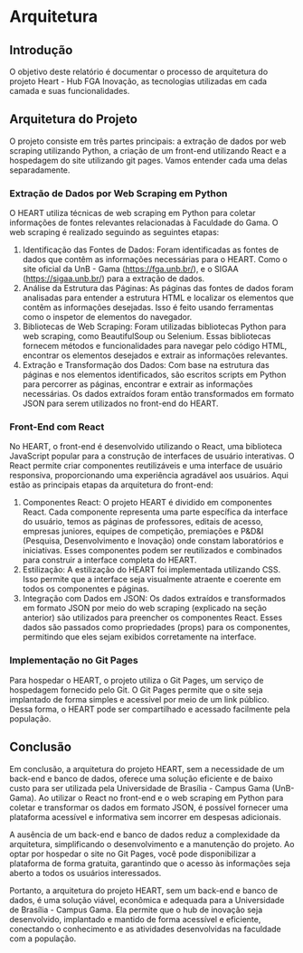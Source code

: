 # Arquitetura

## Introdução
O objetivo deste relatório é documentar o processo de arquitetura do projeto Heart - Hub FGA Inovação, as tecnologias utilizadas em cada camada e suas funcionalidades.

## Arquitetura do Projeto
O projeto consiste em três partes principais: a extração de dados por web scraping utilizando Python, a criação de um front-end utilizando React e a hospedagem do site utilizando git pages. Vamos entender cada uma delas separadamente.

### Extração de Dados por Web Scraping em Python
O HEART utiliza técnicas de web scraping em Python para coletar informações de fontes relevantes relacionadas à Faculdade do Gama. O web scraping é realizado seguindo as seguintes etapas:

1. Identificação das Fontes de Dados: Foram identificadas as fontes de dados que contêm as informações necessárias para o HEART. Como o site oficial da UnB - Gama (https://fga.unb.br/), e o SIGAA (https://sigaa.unb.br/) para a extração de dados.
2. Análise da Estrutura das Páginas: As páginas das fontes de dados foram analisadas para entender a estrutura HTML e localizar os elementos que contêm as informações desejadas. Isso é feito usando ferramentas como o inspetor de elementos do navegador.
3. Bibliotecas de Web Scraping: Foram utilizadas bibliotecas Python para web scraping, como BeautifulSoup ou Selenium. Essas bibliotecas fornecem métodos e funcionalidades para navegar pelo código HTML, encontrar os elementos desejados e extrair as informações relevantes.
4. Extração e Transformação dos Dados: Com base na estrutura das páginas e nos elementos identificados, são escritos scripts em Python para percorrer as páginas, encontrar e extrair as informações necessárias. Os dados extraídos foram então transformados em formato JSON para serem utilizados no front-end do HEART.

### Front-End com React
No HEART, o front-end é desenvolvido utilizando o React, uma biblioteca JavaScript popular para a construção de interfaces de usuário interativas. O React permite criar componentes reutilizáveis e uma interface de usuário responsiva, proporcionando uma experiência agradável aos usuários. Aqui estão as principais etapas da arquitetura do front-end:

1. Componentes React: O projeto HEART é dividido em componentes React. Cada componente representa uma parte específica da interface do usuário, temos as páginas de professores, editais de acesso, empresas juniores, equipes de competição, premiações e P&D&I (Pesquisa, Desenvolvimento e Inovação) onde constam laboratórios e iniciativas. Esses componentes podem ser reutilizados e combinados para construir a interface completa do HEART.
2. Estilização: A estilização do HEART foi implementada utilizando CSS. Isso permite que a interface seja visualmente atraente e coerente em todos os componentes e páginas.
3. Integração com Dados em JSON: Os dados extraídos e transformados em formato JSON por meio do web scraping (explicado na seção anterior) são utilizados para preencher os componentes React. Esses dados são passados como propriedades (props) para os componentes, permitindo que eles sejam exibidos corretamente na interface.

### Implementação no Git Pages
Para hospedar o HEART, o projeto utiliza o Git Pages, um serviço de hospedagem fornecido pelo Git. O Git Pages permite que o site seja implantado de forma simples e acessível por meio de um link público. Dessa forma, o HEART pode ser compartilhado e acessado facilmente pela população.

## Conclusão
Em conclusão, a arquitetura do projeto HEART, sem a necessidade de um back-end e banco de dados, oferece uma solução eficiente e de baixo custo para ser utilizada pela Universidade de Brasília - Campus Gama (UnB-Gama). Ao utilizar o React no front-end e o web scraping em Python para coletar e transformar os dados em formato JSON, é possível fornecer uma plataforma acessível e informativa sem incorrer em despesas adicionais.

A ausência de um back-end e banco de dados reduz a complexidade da arquitetura, simplificando o desenvolvimento e a manutenção do projeto. Ao optar por hospedar o site no Git Pages, você pode disponibilizar a plataforma de forma gratuita, garantindo que o acesso às informações seja aberto a todos os usuários interessados.

Portanto, a arquitetura do projeto HEART, sem um back-end e banco de dados, é uma solução viável, econômica e adequada para a Universidade de Brasília - Campus Gama. Ela permite que o hub de inovação seja desenvolvido, implantado e mantido de forma acessível e eficiente, conectando o conhecimento e as atividades desenvolvidas na faculdade com a população.
